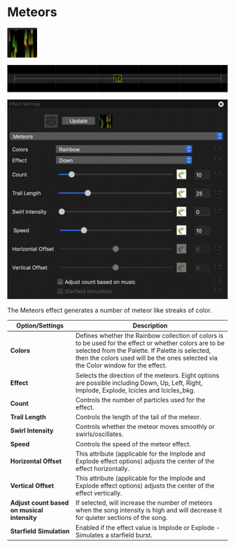 # Meteors

![Icon](<../../.gitbook/assets/image (294).png>)

![Sequencer Grid](<../../.gitbook/assets/image (378) (1).png>)

![](<../../.gitbook/assets/image (327).png>)

The Meteors effect generates a number of meteor like streaks of color.

| Option/Settings                             | Description                                                                                                                                                                                                                                      |
| ------------------------------------------- | ------------------------------------------------------------------------------------------------------------------------------------------------------------------------------------------------------------------------------------------------ |
| **Colors**                                  | Defines whether the Rainbow collection of colors is to be used for the effect or whether colors are to be selected from the Palette. If Palette is selected, then the colors used will be the ones selected via the Color window for the effect. |
| **Effect**                                  | Selects the direction of the meteors. Eight options are possible including Down, Up, Left, Right, Implode, Explode, Icicles and Icicles\_bkg.                                                                                                    |
| **Count**                                   | Controls the number of particles used for the effect.                                                                                                                                                                                            |
| **Trail Length**                            | Controls the length of the tail of the meteor.                                                                                                                                                                                                   |
| **Swirl Intensity**                         | Controls whether the meteor moves smoothly or swirls/oscillates.                                                                                                                                                                                 |
| **Speed**                                   | Controls the speed of the meteor effect.                                                                                                                                                                                                         |
| **Horizontal Offset**                       | This attribute (applicable for the Implode and Explode effect options) adjusts the center of the effect horizontally.                                                                                                                            |
| **Vertical Offset**                         | This attribute (applicable for the Implode and Explode effect options) adjusts the center of the effect vertically.                                                                                                                              |
| **Adjust count based on musical intensity** | If selected, will increase the number of meteors when the song intensity is high and will decrease it for quieter sections of the song.                                                                                                          |
| **Starfield Simulation**                    | Enabled if the effect value is Implode or Explode - Simulates a starfield burst.                                                                                                                                                                 |
